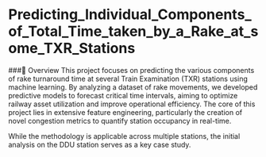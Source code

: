 # Predicting_Individual_Components_of_Total_Time_taken_by_a_Rake_at_some_TXR_Stations


###📜 Overview
This project focuses on predicting the various components of rake turnaround time at several Train Examination (TXR) stations using machine learning. By analyzing a dataset of rake movements, we developed predictive models to forecast critical time intervals, aiming to optimize railway asset utilization and improve operational efficiency. The core of this project lies in extensive feature engineering, particularly the creation of novel congestion metrics to quantify station occupancy in real-time.

While the methodology is applicable across multiple stations, the initial analysis on the DDU station serves as a key case study.
